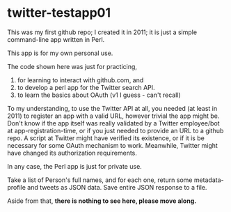 twitter-testapp01
=========
This was my first github repo; I created it in 2011; it is just a simple command-line app written in Perl. 

This app is for my own personal use.

The code shown here was just for practicing, 
  1. for learning to interact with github.com, and 
  2. to develop a perl app for the Twitter search API.
  3. to learn the basics about OAuth (v1 I guess - can't recall)

To my understanding, to use the Twitter API at all, you needed (at least in 2011) to register an app with a valid URL, however trivial the app might be.
Don't know if the app itself was really validated by a Twitter employee/bot at app-registration-time, 
or if you just needed to provide an URL to a github repo. A script at Twitter might have verified its existence, 
or if it is be necessary for some OAuth mechanism  to work.
Meanwhile, Twitter might have changed its authorization requirements.

In any case, the Perl app is just for private use. 

Take a list of Person's full names, and for each one, return some metadata-profile  and tweets as JSON data. 
Save entire JSON response to a file.



Aside from that, **there is nothing to see here, please move along.**
